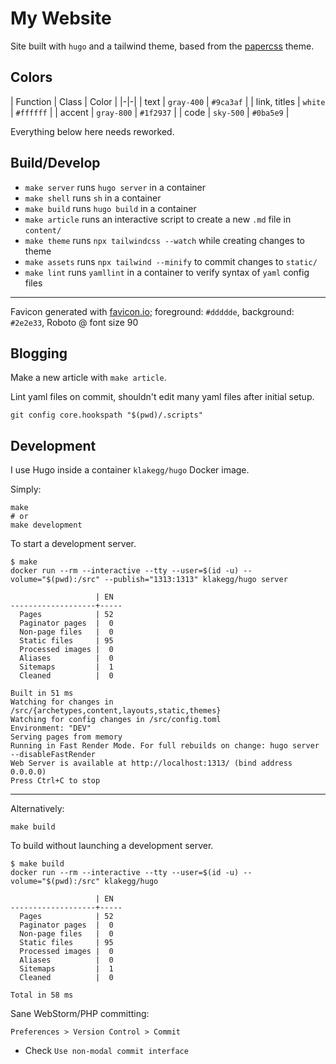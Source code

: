 # My Website

Site built with `hugo` and a tailwind theme, based from the [papercss](https://themes.gohugo.io/theme/papercss-hugo-theme/) theme.

## Colors

| Function | Class | Color |
|-|-|
| text | `gray-400` | `#9ca3af` |
| link, titles | `white` | `#ffffff` |
| accent | `gray-800` | `#1f2937` |
| code | `sky-500` | `#0ba5e9` |

Everything below here needs reworked.

## Build/Develop

* `make server` runs `hugo server` in a container
* `make shell` runs `sh` in a container
* `make build` runs `hugo build` in a container
* `make article` runs an interactive script to create a new `.md` file in `content/`
* `make theme` runs `npx tailwindcss --watch` while creating changes to theme
* `make assets` runs `npx tailwind --minify` to commit changes to `static/`
* `make lint` runs `yamllint` in a container to verify syntax of `yaml` config files

---

Favicon generated with [favicon.io](https://favicon.io/favicon-generator/); foreground: `#ddddde`, background: `#2e2e33`, Roboto @ font size 90

## Blogging

Make a new article with `make article`.

Lint yaml files on commit, shouldn't edit many yaml files after initial setup.

```shell
git config core.hookspath "$(pwd)/.scripts"
```


## Development

I use Hugo inside a container `klakegg/hugo` Docker image.

Simply:

```
make
# or
make development
```

To start a development server.

```
$ make
docker run --rm --interactive --tty --user=$(id -u) --volume="$(pwd):/src" --publish="1313:1313" klakegg/hugo server

                   | EN  
-------------------+-----
  Pages            | 52  
  Paginator pages  |  0  
  Non-page files   |  0  
  Static files     | 95  
  Processed images |  0  
  Aliases          |  0  
  Sitemaps         |  1  
  Cleaned          |  0  

Built in 51 ms
Watching for changes in /src/{archetypes,content,layouts,static,themes}
Watching for config changes in /src/config.toml
Environment: "DEV"
Serving pages from memory
Running in Fast Render Mode. For full rebuilds on change: hugo server --disableFastRender
Web Server is available at http://localhost:1313/ (bind address 0.0.0.0)
Press Ctrl+C to stop
```
---

Alternatively:

```
make build
```

To build without launching a development server.

```
$ make build
docker run --rm --interactive --tty --user=$(id -u) --volume="$(pwd):/src" klakegg/hugo

                   | EN  
-------------------+-----
  Pages            | 52  
  Paginator pages  |  0  
  Non-page files   |  0  
  Static files     | 95  
  Processed images |  0  
  Aliases          |  0  
  Sitemaps         |  1  
  Cleaned          |  0  

Total in 58 ms
```

Sane WebStorm/PHP committing:

`Preferences > Version Control > Commit`

* Check `Use non-modal commit interface`
